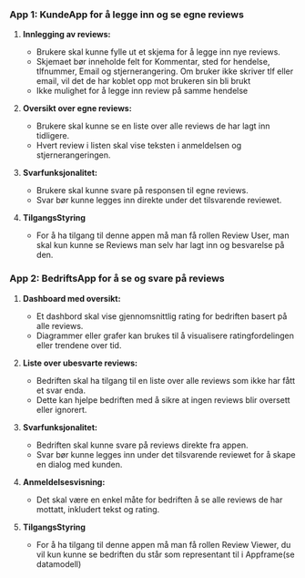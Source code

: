 ### App 1: KundeApp for å legge inn og se egne reviews

1. **Innlegging av reviews:**
   - Brukere skal kunne fylle ut et skjema for å legge inn nye reviews.
   - Skjemaet bør inneholde felt for Kommentar, sted for hendelse, tlfnummer, Email og stjernerangering. Om bruker ikke skriver tlf eller email, vil det de har koblet opp mot brukeren sin bli brukt
   - Ikke mulighet for å legge inn review på samme hendelse

2. **Oversikt over egne reviews:**
   - Brukere skal kunne se en liste over alle reviews de har lagt inn tidligere.
   - Hvert review i listen skal vise teksten i anmeldelsen og stjernerangeringen.

3. **Svarfunksjonalitet:**
   - Brukere skal kunne svare på responsen til egne reviews.
   - Svar bør kunne legges inn direkte under det tilsvarende reviewet.
     
5. **TilgangsStyring**
   - For å ha tilgang til denne appen må man få rollen Review User, man skal kun kunne se Reviews man selv har lagt inn og besvarelse på den.
     
### App 2: BedriftsApp for å se og svare på reviews

1. **Dashboard med oversikt:**
   - Et dashbord skal vise gjennomsnittlig rating for bedriften basert på alle reviews.
   - Diagrammer eller grafer kan brukes til å visualisere ratingfordelingen eller trendene over tid.

2. **Liste over ubesvarte reviews:**
   - Bedriften skal ha tilgang til en liste over alle reviews som ikke har fått et svar enda.
   - Dette kan hjelpe bedriften med å sikre at ingen reviews blir oversett eller ignorert.

3. **Svarfunksjonalitet:**
   - Bedriften skal kunne svare på reviews direkte fra appen.
   - Svar bør kunne legges inn under det tilsvarende reviewet for å skape en dialog med kunden.

4. **Anmeldelsesvisning:**
   - Det skal være en enkel måte for bedriften å se alle reviews de har mottatt, inkludert tekst og rating.

5. **TilgangsStyring**
   - For å ha tilgang til denne appen må man få rollen Review Viewer, du vil kun kunne se bedriften du står som representant til i Appframe(se datamodell)
